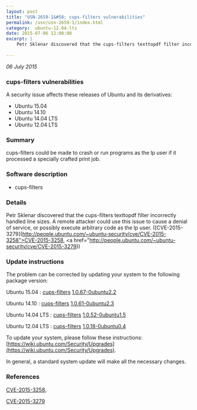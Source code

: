 ```yaml
---
layout: post
title: "USN-2659-1&#58; cups-filters vulnerabilities"
permalink: /usn/usn-2659-1/index.html
category:  ubuntu-12.04-lts
date: 2015-07-06 12:00:00
excerpt: |
    Petr Sklenar discovered that the cups-filters texttopdf filter incorrectly handled line sizes. A remote attacker could use this issue to cause a denial of service, or possibly execute arbitrary code as the lp user. ([CVE-2015-3279](http://people.ubuntu.com/~ubuntu-security/cve/CVE-2015-3258">CVE-2015-3258</a>, <a href="http://people.ubuntu.com/~ubuntu-security/cve/CVE-2015-3279)) 
    
--- 
```

 
 

*06 July 2015*

### cups-filters vulnerabilities

A security issue affects these releases of Ubuntu and its derivatives:

* Ubuntu 15.04
* Ubuntu 14.10
* Ubuntu 14.04 LTS
* Ubuntu 12.04 LTS

### Summary

cups-filters could be made to crash or run programs as the lp user if it processed a specially crafted print job.

### Software description

* cups-filters 

### Details

Petr Sklenar discovered that the cups-filters texttopdf filter incorrectly handled line sizes. A remote attacker could use this issue to cause a denial of service, or possibly execute arbitrary code as the lp user. ([CVE-2015-3279](http://people.ubuntu.com/~ubuntu-security/cve/CVE-2015-3258">CVE-2015-3258</a>, <a href="http://people.ubuntu.com/~ubuntu-security/cve/CVE-2015-3279)) 

### Update instructions

The problem can be corrected by updating your system to the following package version:

Ubuntu 15.04
 : [cups-filters](https://launchpad.net/ubuntu/+source/cups-filters) <span> [1.0.67-0ubuntu2.2](https://launchpad.net/ubuntu/+source/cups-filters/1.0.67-0ubuntu2.2) </span> 

Ubuntu 14.10
 : [cups-filters](https://launchpad.net/ubuntu/+source/cups-filters) <span> [1.0.61-0ubuntu2.3](https://launchpad.net/ubuntu/+source/cups-filters/1.0.61-0ubuntu2.3) </span> 

Ubuntu 14.04 LTS
 : [cups-filters](https://launchpad.net/ubuntu/+source/cups-filters) <span> [1.0.52-0ubuntu1.5](https://launchpad.net/ubuntu/+source/cups-filters/1.0.52-0ubuntu1.5) </span> 

Ubuntu 12.04 LTS
 : [cups-filters](https://launchpad.net/ubuntu/+source/cups-filters) <span> [1.0.18-0ubuntu0.4](https://launchpad.net/ubuntu/+source/cups-filters/1.0.18-0ubuntu0.4) </span> 

To update your system, please follow these instructions: [https://wiki.ubuntu.com/Security/Upgrades](https://wiki.ubuntu.com/Security/Upgrades).

In general, a standard system update will make all the necessary changes. 

### References

 
 [CVE-2015-3258](http://people.ubuntu.com/~ubuntu-security/cve/CVE-2015-3258), 

 [CVE-2015-3279](http://people.ubuntu.com/~ubuntu-security/cve/CVE-2015-3279)
 

